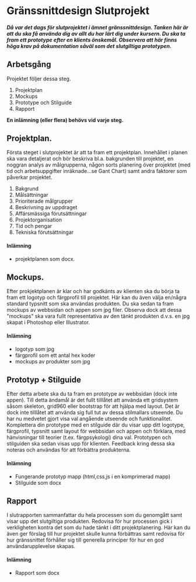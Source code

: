 # Gränssnittdesign Slutprojekt

##### Då var det dags för slutprojektet i ämnet gränssnittdesign. Tanken här är att du ska få använda dig av allt du har lärt dig under kursern. Du ska ta fram ett prototype efter en klients önskemål. __Observera att här finns höga krav på dokumentation såväl som det slutgiltiga prototypen__.

##  Arbetsgång

Projektet följer dessa steg.
1. Projektplan
2. Mockups
3. Prototype och Stilguide
4. Rapport

__En inlämning (eller flera) behövs vid varje steg.__
## Projektplan.
Första steget i slutprojektet är att ta fram ett projektplan. Innehållet i planen ska vara detaljerat och bör beskriva bl.a. bakgrunden till projektet, en noggran analys av målgrupperna, någon sorts planering över projektet (med tid och arbetsuppgifter inräknade...se Gant Chart) samt andra faktorer som påverkar projektet.

1.	Bakgrund
2.	Målsättningar
3.	Prioriterade målgrupper
4.	Beskrivning av uppdraget
5.	Affärsmässiga förutsättningar
6.	Projektorganisation
7.	Tid och pengar
8.	Tekniska förutsättningar

#### Inlämning
+ projektplanen som docx.

## Mockups.

Efter prokjektplanen är klar och har godkänts av klienten ska du börja ta fram ett logotyp och färgprofil till projektet. Här kan du även välja en/några standard typsnitt som ska användas produkten. Du ska sedan ta fram mockups av webbsidan och appen som jpg filer. Observa dock att dessa "mockups" ska vara fullt representativa av den tänkt produkten d.v.s. en jpg skapat i Photoshop eller Illustrator.

#### Inlämning
+ logotyp som jpg
+ färgprofil som ett antal hex koder
+ mockups av produkter som jpg


## Prototyp + Stilguide
Efter detta arbete ska du ta fram en prototype av webbsidan (dock inte appen).  Till detta ändamål är det fullt tilllåtet att använda ett gridsystem såsom skeleton, grid960 eller bootstrap för att hjälpa med layout. Det är dock inte tilllåtet att använda sig full tut av dessa stilmallars utseende.
Du har nu medvetet gjort visa val angående utseende och funktionalitet. Komplettera din prototype med en stilguide där du visar upp ditt logotype, färgprofil, typsnitt samt layout för webbsidan och appen och förklara, med hänvisningar till teorier (t.ex. färgpsykologi) dina val.
Prototypen och stilguiden ska sedan visas upp för klienten. Feedback kring dessa ska noteras och användas för att förbättra produkterna.

#### Inlämning
+ Fungerande prototyp mapp (html,css,js i en komprimerad mapp)
+ Stilguide som docx

## Rapport
I slutrapporten sammanfattar du hela processen som du genomgått samt visar upp det slutgiltiga produkten. Redovisa för hur processen gick i verkligheten kontra det som du hade tänkt i ditt projektplanering. Här kan du även ger förslag till hur projektet skulle kunna förbättras samt  redovisa för hur gränssnittet förhåller sig till generella principer för hur en god användarupplevelse skapas.

#### Inlämning
+ Rapport som docx
